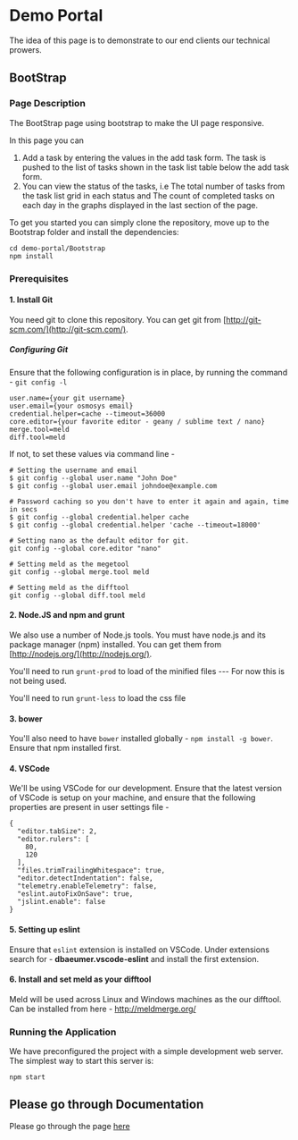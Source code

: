 # Demo Portal

The idea of this page is to demonstrate to our end clients our technical prowers.

## BootStrap

### Page Description
The BootStrap page using bootstrap to make the UI page responsive.

In this page you can
1. Add a task by entering the values in the add task form.
    The task is pushed to the list of tasks shown in the task list table below the add task form.
2. You can view the status of the tasks,
    i.e The total number of tasks from the task list grid in each status and
        The count of completed tasks on each day
    in the graphs displayed in the last section of the page.

To get you started you can simply clone the repository, move up to the Bootstrap folder and install the dependencies:

```
cd demo-portal/Bootstrap
npm install

```

### Prerequisites

#### 1. Install Git

You need git to clone this repository. You can get git from
[http://git-scm.com/](http://git-scm.com/).

##### Configuring Git

Ensure that the following configuration is in place, by running the command - `git config -l`

```
user.name={your git username}
user.email={your osmosys email}
credential.helper=cache --timeout=36000
core.editor={your favorite editor - geany / sublime text / nano}
merge.tool=meld
diff.tool=meld
```
If not, to set these values via command line -

```
# Setting the username and email
$ git config --global user.name "John Doe"
$ git config --global user.email johndoe@example.com

# Password caching so you don't have to enter it again and again, time in secs
$ git config --global credential.helper cache
$ git config --global credential.helper 'cache --timeout=18000'

# Setting nano as the default editor for git.
git config --global core.editor "nano"

# Setting meld as the megetool
git config --global merge.tool meld

# Setting meld as the difftool
git config --global diff.tool meld
```

#### 2. Node.JS and npm and grunt

We also use a number of Node.js tools. You must have node.js and its package manager (npm) installed.
You can get them from [http://nodejs.org/](http://nodejs.org/).

You'll need to run `grunt-prod` to load of the minified files --- For now this is not being used.

You'll need to run `grunt-less` to load the css file

#### 3. bower

You'll also need to have `bower` installed globally - `npm install -g bower`. Ensure that npm installed first.

#### 4. VSCode

We'll be using VSCode for our development. Ensure that the latest version of VSCode is setup on your machine, and ensure that the following properties are
present in user settings file -
```
{
  "editor.tabSize": 2,
  "editor.rulers": [
    80,
    120
  ],
  "files.trimTrailingWhitespace": true,
  "editor.detectIndentation": false,
  "telemetry.enableTelemetry": false,
  "eslint.autoFixOnSave": true,
  "jslint.enable": false
}
```

#### 5. Setting up eslint

Ensure that `eslint` extension is installed on VSCode. Under extensions search for - **dbaeumer.vscode-eslint** and install the first extension.

#### 6. Install and set meld as your difftool

Meld will be used across Linux and Windows machines as the our difftool. Can be installed from here - http://meldmerge.org/

### Running the Application

We have preconfigured the project with a simple development web server.  The simplest way to start this server is:

```
npm start
```

## Please go through Documentation

Please go through the page [here](http://10.0.0.155/books/faq-php/page/requirements)




